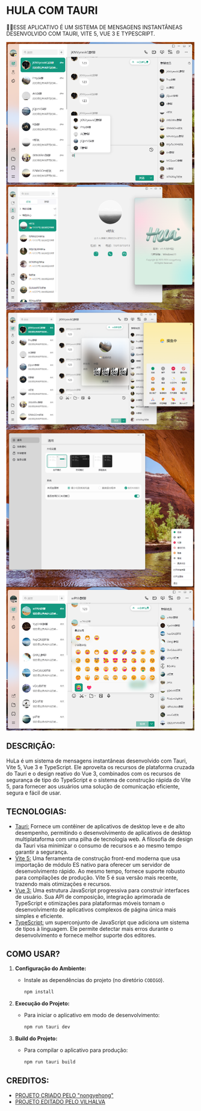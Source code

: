 # HULA COM TAURI
👨‍🏫ESSE APLICATIVO É UM SISTEMA DE MENSAGENS INSTANTÂNEAS DESENVOLVIDO COM TAURI, VITE 5, VUE 3 E TYPESCRIPT.

<img src="./IMAGENS/FOTO_1.png" align="center" width="500"> <br>
<img src="./IMAGENS/FOTO_2.png" align="center" width="500"> <br>
<img src="./IMAGENS/FOTO_3.png" align="center" width="500"> <br>
<img src="./IMAGENS/FOTO_4.png" align="center" width="500"> <br>
<img src="./IMAGENS/FOTO_5.png" align="center" width="500"> <br>

## DESCRIÇÃO:
HuLa é um sistema de mensagens instantâneas desenvolvido com Tauri, Vite 5, Vue 3 e TypeScript. Ele aproveita os recursos de plataforma cruzada do Tauri e o design reativo do Vue 3, combinados com os recursos de segurança de tipo do TypeScript e o sistema de construção rápida do Vite 5, para fornecer aos usuários uma solução de comunicação eficiente, segura e fácil de usar.

## TECNOLOGIAS:
* [Tauri:](https://github.com/VILHALVA/CURSO-DE-TAURI) Fornece um contêiner de aplicativos de desktop leve e de alto desempenho, permitindo o desenvolvimento de aplicativos de desktop multiplataforma com uma pilha de tecnologia web. A filosofia de design da Tauri visa minimizar o consumo de recursos e ao mesmo tempo garantir a segurança.
* [Vite 5:](https://vitejs.dev/blog/announcing-vite5) Uma ferramenta de construção front-end moderna que usa importação de módulo ES nativo para oferecer um servidor de desenvolvimento rápido. Ao mesmo tempo, fornece suporte robusto para compilações de produção. Vite 5 é sua versão mais recente, trazendo mais otimizações e recursos.
* [Vue 3:](https://github.com/VILHALVA/CURSO-DE-VUEJS) Uma estrutura JavaScript progressiva para construir interfaces de usuário. Sua API de composição, integração aprimorada de TypeScript e otimizações para plataformas móveis tornam o desenvolvimento de aplicativos complexos de página única mais simples e eficiente.
* [TypeScript:](https://github.com/VILHALVA/CURSO-DE-TYPESCRIPT) um superconjunto de JavaScript que adiciona um sistema de tipos à linguagem. Ele permite detectar mais erros durante o desenvolvimento e fornece melhor suporte dos editores.

## COMO USAR?
1. **Configuração do Ambiente:**
   - Instale as dependências do projeto (no diretório `CODIGO`). 
     ```bash
     npm install
     ```

2. **Execução do Projeto:**
   - Para iniciar o aplicativo em modo de desenvolvimento:
     ```bash
     npm run tauri dev
     ```

3. **Build do Projeto:**
   - Para compilar o aplicativo para produção:
     ```bash
     npm run tauri build
     ```

## CREDITOS:
- [PROJETO CRIADO PELO "nongyehong"](https://github.com/nongyehong/HuLa-IM-Tauri)
- [PROJETO EDITADO PELO VILHALVA](https://github.com/VILHALVA)



